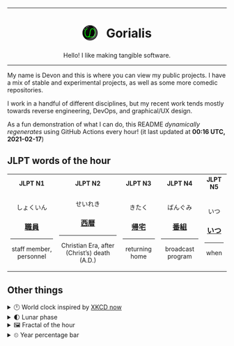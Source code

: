 ***

<h1 align="center">
<sub>
    <img src="readme/resources/avatar.png" height="36">
</sub>
&nbsp;
Gorialis
</h1>
<p align="center">
Hello! I like making tangible software.
</p>

***

My name is Devon and this is where you can view my public projects. I have a mix of stable and experimental projects, as well as some more comedic repositories.

I work in a handful of different disciplines, but my recent work tends mostly towards reverse engineering, DevOps, and graphical/UX design.

As a fun demonstration of what I can do, this README *dynamically regenerates* using GitHub Actions every hour! (it last updated at **00:16 UTC, 2021-02-17**)

<h2>JLPT words of the hour</h2>
<table>
    <tr>
        <th>JLPT N1</th>
        <th>JLPT N2</th>
        <th>JLPT N3</th>
        <th>JLPT N4</th>
        <th>JLPT N5</th>
    </tr>
    <tr>
        <td>
            <p align="center">しょくいん</p>
            <h3 align="center"><b><a href="https://jisho.org/search/%E8%81%B7%E5%93%A1">職員</a></b></h3>
            <hr>
            <p align="center">staff member,<wbr> personnel</p>
        </td>
        <td>
            <p align="center">せいれき</p>
            <h3 align="center"><b><a href="https://jisho.org/search/%E8%A5%BF%E6%9A%A6">西暦</a></b></h3>
            <hr>
            <p align="center">Christian Era,<wbr> after (Christ’s) death (A.D.)</p>
        </td>
        <td>
            <p align="center">きたく</p>
            <h3 align="center"><b><a href="https://jisho.org/search/%E5%B8%B0%E5%AE%85">帰宅</a></b></h3>
            <hr>
            <p align="center">returning home</p>
        </td>
        <td>
            <p align="center">ばんぐみ</p>
            <h3 align="center"><b><a href="https://jisho.org/search/%E7%95%AA%E7%B5%84">番組</a></b></h3>
            <hr>
            <p align="center">broadcast program</p>
        </td>
        <td>
            <p align="center">いつ</p>
            <h3 align="center"><b><a href="https://jisho.org/search/%E3%81%84%E3%81%A4">いつ</a></b></h3>
            <hr>
            <p align="center">when</p>
        </td>
    </tr>
</table>

<h2>Other things</h2>
<details>
<summary>🕛  World clock inspired by <a href="https://xkcd.com/now">XKCD now</a></summary>

> <img src="generated/now.png" width="512">

</details>
<details>
<summary>🌓 Lunar phase</summary>

The moon is approximately 19.89% through its phase (First Quarter).

</details>
<details>
<summary>&#x1f5bc; Fractal of the hour</summary>

> <img src="generated/fractal.png" width="512">

</details>
<details>
<summary>&#x23f2; Year percentage bar</summary>
<pre><code>2021 [██▁▁▁▁▁▁▁▁▁▁▁▁▁▁▁▁▁▁] 12.88%</code></pre>
</details>
